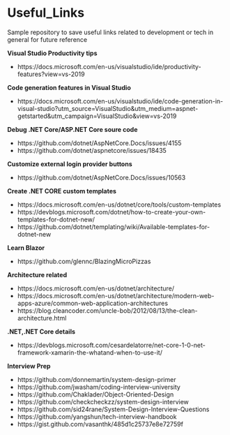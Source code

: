 # Useful_Links
<p>Sample repository to save useful links related to development or tech in general for future reference</p>

<b>Visual Studio Productivity tips</b>
<ul>
  <li>
  https://docs.microsoft.com/en-us/visualstudio/ide/productivity-features?view=vs-2019</li>
</ul>

<b>Code generation features in Visual Studio</b>
<ul>
  <li>https://docs.microsoft.com/en-us/visualstudio/ide/code-generation-in-visual-studio?utm_source=VisualStudio&utm_medium=aspnet-getstarted&utm_campaign=VisualStudio&view=vs-2019</li>
</ul>
<b>Debug .NET Core/ASP.NET Core soure code</b> 
<ul>
  <li>https://github.com/dotnet/AspNetCore.Docs/issues/4155</li>
  <li>https://github.com/dotnet/aspnetcore/issues/18435</li>
</ul>

<b>Customize external login provider buttons</b>
<ul>
  <li>https://github.com/dotnet/AspNetCore.Docs/issues/10563</li>
</ul>

<b>Create .NET CORE custom templates</b>
<ul>
  <li>https://docs.microsoft.com/en-us/dotnet/core/tools/custom-templates</li>
  <li>https://devblogs.microsoft.com/dotnet/how-to-create-your-own-templates-for-dotnet-new/</li>
  <li>https://github.com/dotnet/templating/wiki/Available-templates-for-dotnet-new</li>
</ul>

<b>Learn Blazor</b>
<ul>
  <li>https://github.com/glennc/BlazingMicroPizzas</li>
</ul>

<b>Architecture related</b>
<ul>
  <li>https://docs.microsoft.com/en-us/dotnet/architecture/</li>
  <li>https://docs.microsoft.com/en-us/dotnet/architecture/modern-web-apps-azure/common-web-application-architectures</li>
  <li>https://blog.cleancoder.com/uncle-bob/2012/08/13/the-clean-architecture.html</li>
</ul>

<b>.NET,.NET Core details</b>
<ul>
  <li>https://devblogs.microsoft.com/cesardelatorre/net-core-1-0-net-framework-xamarin-the-whatand-when-to-use-it/</li>
</ul>

<b>Interview Prep</b>
<ul>
  <li>https://github.com/donnemartin/system-design-primer</li>
  <li>https://github.com/jwasham/coding-interview-university</li>
  <li>https://github.com/Chaklader/Object-Oriented-Design</li>
  <li>https://github.com/checkcheckzz/system-design-interview</li>
  <li>https://github.com/sid24rane/System-Design-Interview-Questions</li>
  <li>https://github.com/yangshun/tech-interview-handbook</li>
  <li>https://gist.github.com/vasanthk/485d1c25737e8e72759f</li>
</ul>
